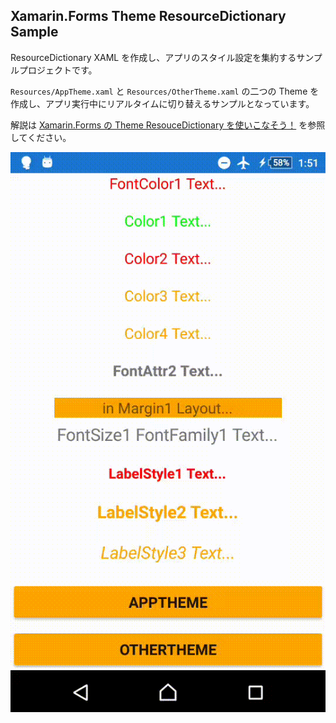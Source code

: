 ## Xamarin.Forms Theme ResourceDictionary Sample

ResourceDictionary XAML を作成し、アプリのスタイル設定を集約するサンプルプロジェクトです。

`Resources/AppTheme.xaml` と `Resources/OtherTheme.xaml` の二つの Theme を作成し、アプリ実行中にリアルタイムに切り替えるサンプルとなっています。

解説は [Xamarin.Forms の Theme ResouceDictionary を使いこなそう！](http://qiita.com/irgaly/items/32e62b3d39d669a5dfdd) を参照してください。

![theme.gif](theme.gif)

